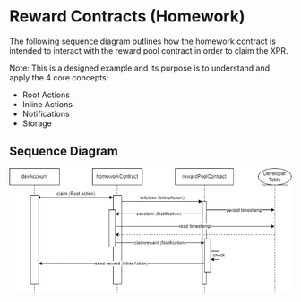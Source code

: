 # Reward Contracts (Homework)

The following sequence diagram outlines how the homework contract is intended to interact with the reward pool contract in order to claim the XPR.

Note: This is a designed example and its purpose is to understand and apply the 4 core concepts:
- Root Actions
- Inline Actions
- Notifications
- Storage

## Sequence Diagram
![RewardContracts](./RewardContracts.png)